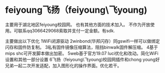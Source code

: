 # feiyoung飞扬（feiyoung\飞young)
主要用于湖北地区feiyoung校园网。
也有其他方面的技术加入。
不作为开放使用。可联系qq3066429068索取并支付一定金额。有sdk.

主要做出以下优化
1WiFi闭源驱动
2winbond(华邦闪存）同gswifi一样可以做绑定闪存和固件防复制。
3私有固件镜像压缩算法，阻挡binwalk固件解压缩。
4基于mips shc可开发脚本做出加密。
5web基于官方19.07 luci优化和改动。简化WiFi设置和其他一部分设置
6飞扬（feiyoung\飞young)校园网插件和chong young好兄弟一起二次开发适配，加入图形化的操作界面。优化若干。

